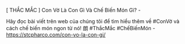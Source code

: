 [ THẮC MẮC ] Con Vờ Là Con Gì Và Chế Biến Món Gì? - 

Hãy đọc bài viết trên web của chúng tôi để tìm hiểu thêm về #ConVờ và cách chế biến món ngon từ nó! 朗 #ThắcMắc #ChếBiếnMón - https://stcpharco.com/con-vo-la-con-gi/
